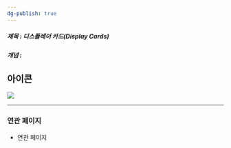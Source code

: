 ```yaml
---
dg-publish: true
---
```

##### 제목 : 디스플레이 카드(Display Cards)
##### 개념 : 
## 아이콘
<img src="\Assets\ImageName.png"/>


--- 

### 연관 페이지
- 연관 페이지
